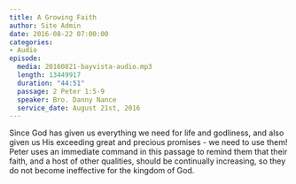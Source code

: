 ```yaml
---
title: A Growing Faith
author: Site Admin
date: 2016-08-22 07:00:00
categories:
- Audio
episode:
  media: 20160821-bayvista-audio.mp3
  length: 13449917
  duration: "44:51"
  passage: 2 Peter 1:5-9
  speaker: Bro. Danny Nance
  service_date: August 21st, 2016
---
```

Since God has given us everything we need for life and godliness, and also given us His exceeding great and precious promises - we need to use them! Peter uses an immediate command in this passage to remind them that their faith, and a host of other qualities, should be continually increasing, so they do not become ineffective for the kingdom of God.